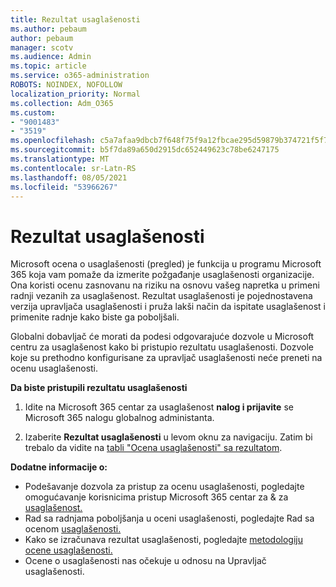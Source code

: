 ```yaml
---
title: Rezultat usaglašenosti
ms.author: pebaum
author: pebaum
manager: scotv
ms.audience: Admin
ms.topic: article
ms.service: o365-administration
ROBOTS: NOINDEX, NOFOLLOW
localization_priority: Normal
ms.collection: Adm_O365
ms.custom:
- "9001483"
- "3519"
ms.openlocfilehash: c5a7afaa9dbcb7f648f75f9a12fbcae295d59879b374721f5f7156b2d8c06d62
ms.sourcegitcommit: b5f7da89a650d2915dc652449623c78be6247175
ms.translationtype: MT
ms.contentlocale: sr-Latn-RS
ms.lasthandoff: 08/05/2021
ms.locfileid: "53966267"
---
```

# <a name="compliance-score"></a>Rezultat usaglašenosti

Microsoft ocena o usaglašenosti (pregled) je funkcija u programu Microsoft 365 koja vam pomaže da izmerite požgađanje usaglašenosti organizacije. Ona koristi ocenu zasnovanu na riziku na osnovu vašeg napretka u primeni radnji vezanih za usaglašenost.   Rezultat usaglašenosti je [](https://docs.microsoft.com/microsoft-365/compliance/compliance-manager-overview) pojednostavena verzija upravljača usaglašenosti i pruža lakši način da ispitate usaglašenost i primenite radnje kako biste ga poboljšali. 

Globalni dobavljač će morati da podesi odgovarajuće dozvole u Microsoft centru za usaglašenost kako bi pristupio rezultatu usaglašenosti. [](https://docs.microsoft.com/microsoft-365/security/office-365-security/permissions-in-the-security-and-compliance-center)  Dozvole koje su prethodno konfigurisane za upravljač usaglašenosti neće preneti na ocenu usaglašenosti.

**Da biste pristupili rezultatu usaglašenosti**

1. Idite na Microsoft 365 centar za usaglašenost **nalog i prijavite** se Microsoft 365 nalogu globalnog administanta.

2. Izaberite **Rezultat usaglašenosti** u levom oknu za navigaciju. Zatim bi trebalo da vidite na [tabli "Ocena usaglašenosti" sa rezultatom](https://docs.microsoft.com/microsoft-365/compliance/compliance-score-setup#understand-the-compliance-score-dashboard).
 

**Dodatne informacije o:**

- Podešavanje dozvola za pristup za ocenu usaglašenosti, pogledajte omogućavanje korisnicima pristup Microsoft 365 centar za & za [usaglašenost.](https://docs.microsoft.com/microsoft-365/security/office-365-security/grant-access-to-the-security-and-compliance-center)
- Rad sa radnjama poboljšanja u oceni usaglašenosti, pogledajte Rad sa ocenom [usaglašenosti.](https://docs.microsoft.com/microsoft-365/compliance/working-with-compliance-score)
- Kako se izračunava rezultat usaglašenosti, pogledajte [metodologiju ocene usaglašenosti.](https://docs.microsoft.com/microsoft-365/compliance/compliance-score-methodology)
- Ocene o usaglašenosti [](https://docs.microsoft.com/microsoft-365/compliance/compliance-score#relationship-to-compliance-manager)nas očekuje u odnosu na Upravljač usaglašenosti.

